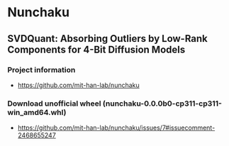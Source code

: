 # Nunchaku

## SVDQuant: Absorbing Outliers by Low-Rank Components for 4-Bit Diffusion Models

### Project information

- https://github.com/mit-han-lab/nunchaku

### Download unofficial wheel (nunchaku-0.0.0b0-cp311-cp311-win_amd64.whl)

- https://github.com/mit-han-lab/nunchaku/issues/7#issuecomment-2468655247